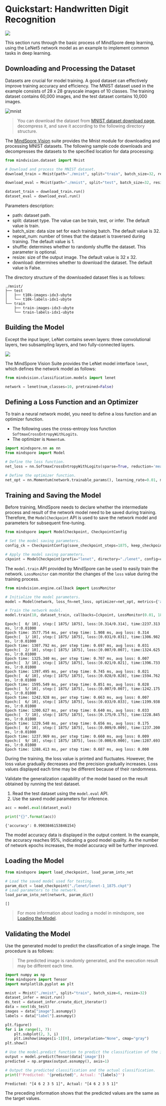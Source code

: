 # Quickstart: Handwritten Digit Recognition

<a href="https://gitee.com/mindspore/docs/blob/master/tutorials/source_en/beginner/quick_start.md" target="_blank"><img src="https://mindspore-website.obs.cn-north-4.myhuaweicloud.com/website-images/master/resource/_static/logo_source_en.png"></a>

This section runs through the basic process of MindSpore deep learning, using the LeNet5 network model as an example to implement common tasks in deep learning.

## Downloading and Processing the Dataset

Datasets are crucial for model training. A good dataset can effectively improve training accuracy and efficiency. The MNIST dataset used in the example consists of 28 x 28 grayscale images of 10 classes. The training dataset contains 60,000 images, and the test dataset contains 10,000 images.

![mnist](https://mindspore-website.obs.cn-north-4.myhuaweicloud.com/website-images/master/tutorials/source_zh_cn/beginner/images/mnist.png)

> You can download the dataset from [MNIST dataset download page](http://yann.lecun.com/exdb/mnist/), decompress it, and save it according to the following directory structure.

The [MindSpore Vision](https://mindspore.cn/vision/docs/en/master/index.html) suite provides the Mnist module for downloading and processing MNIST datasets. The following sample code downloads and decompresses the datasets to the specified location for data processing:

```python
from mindvision.dataset import Mnist

# Download and process the MNIST dataset.
download_train = Mnist(path="./mnist", split="train", batch_size=32, repeat_num=1, shuffle=True, resize=32, download=True)

download_eval = Mnist(path="./mnist", split="test", batch_size=32, resize=32, download=True)

dataset_train = download_train.run()
dataset_eval = download_eval.run()
```

Parameters description:

- path: dataset path.
- split: dataset type. The value can be train, test, or infer. The default value is train.
- batch_size: data size set for each training batch. The default value is 32.
- repeat_num: number of times that the dataset is traversed during training. The default value is 1.
- shuffle: determines whether to randomly shuffle the dataset. This parameter is optional.
- resize: size of the output image. The default value is 32 x 32.
- download: determines whether to download the dataset. The default value is False.

The directory structure of the downloaded dataset files is as follows:

```text
./mnist/
├── test
│   ├── t10k-images-idx3-ubyte
│   └── t10k-labels-idx1-ubyte
└── train
    ├── train-images-idx3-ubyte
    └── train-labels-idx1-ubyte
```

## Building the Model

Except the input layer, LeNet contains seven layers: three convolutional layers, two subsampling layers, and two fully-connected layers.

![](https://mindspore-website.obs.cn-north-4.myhuaweicloud.com/website-images/master/tutorials/source_zh_cn/beginner/images/lenet.png)

The MindSpore Vision Suite provides the LeNet model interface `lenet`, which defines the network model as follows:

```python
from mindvision.classification.models import lenet

network = lenet(num_classes=10, pretrained=False)
```

## Defining a Loss Function and an Optimizer

To train a neural network model, you need to define a loss function and an optimizer function.

- The following uses the cross-entropy loss function `SoftmaxCrossEntropyWithLogits`.
- The optimizer is `Momentum`.

```python
import mindspore.nn as nn
from mindspore import Model

# Define the loss function.
net_loss = nn.SoftmaxCrossEntropyWithLogits(sparse=True, reduction='mean')

# Define the optimizer function.
net_opt = nn.Momentum(network.trainable_params(), learning_rate=0.01, momentum=0.9)
```

## Training and Saving the Model

Before training, MindSpore needs to declare whether the intermediate process and result of the network model need to be saved during training. Therefore, the `ModelCheckpoint` API is used to save the network model and parameters for subsequent fine-tuning.

```python
from mindspore import ModelCheckpoint, CheckpointConfig

# Set the model saving parameters.
config_ck = CheckpointConfig(save_checkpoint_steps=1875, keep_checkpoint_max=10)

# Apply the model saving parameters.
ckpoint = ModelCheckpoint(prefix="lenet", directory="./lenet", config=config_ck)
```

The `model.train` API provided by MindSpore can be used to easily train the network. `LossMonitor` can monitor the changes of the `loss` value during the training process.

```python
from mindvision.engine.callback import LossMonitor

# Initialize the model parameters.
model = Model(network, loss_fn=net_loss, optimizer=net_opt, metrics={'accuracy'})

# Train the network model.
model.train(10, dataset_train, callbacks=[ckpoint, LossMonitor(0.01, 1875)])
```

```text
Epoch:[  0/ 10], step:[ 1875/ 1875], loss:[0.314/0.314], time:2237.313 ms, lr:0.01000
Epoch time: 3577.754 ms, per step time: 1.908 ms, avg loss: 0.314
Epoch:[  1/ 10], step:[ 1875/ 1875], loss:[0.031/0.031], time:1306.982 ms, lr:0.01000
Epoch time: 1307.792 ms, per step time: 0.697 ms, avg loss: 0.031
Epoch:[  2/ 10], step:[ 1875/ 1875], loss:[0.007/0.007], time:1324.625 ms, lr:0.01000
Epoch time: 1325.340 ms, per step time: 0.707 ms, avg loss: 0.007
Epoch:[  3/ 10], step:[ 1875/ 1875], loss:[0.021/0.021], time:1396.733 ms, lr:0.01000
Epoch time: 1397.495 ms, per step time: 0.745 ms, avg loss: 0.021
Epoch:[  4/ 10], step:[ 1875/ 1875], loss:[0.028/0.028], time:1594.762 ms, lr:0.01000
Epoch time: 1595.549 ms, per step time: 0.851 ms, avg loss: 0.028
Epoch:[  5/ 10], step:[ 1875/ 1875], loss:[0.007/0.007], time:1242.175 ms, lr:0.01000
Epoch time: 1242.928 ms, per step time: 0.663 ms, avg loss: 0.007
Epoch:[  6/ 10], step:[ 1875/ 1875], loss:[0.033/0.033], time:1199.938 ms, lr:0.01000
Epoch time: 1200.627 ms, per step time: 0.640 ms, avg loss: 0.033
Epoch:[  7/ 10], step:[ 1875/ 1875], loss:[0.175/0.175], time:1228.845 ms, lr:0.01000
Epoch time: 1229.548 ms, per step time: 0.656 ms, avg loss: 0.175
Epoch:[  8/ 10], step:[ 1875/ 1875], loss:[0.009/0.009], time:1237.200 ms, lr:0.01000
Epoch time: 1237.969 ms, per step time: 0.660 ms, avg loss: 0.009
Epoch:[  9/ 10], step:[ 1875/ 1875], loss:[0.000/0.000], time:1287.693 ms, lr:0.01000
Epoch time: 1288.413 ms, per step time: 0.687 ms, avg loss: 0.000
```

During the training, the loss value is printed and fluctuates. However, the loss value gradually decreases and the precision gradually increases. Loss values displayed each time may be different because of their randomness.

Validate the generalization capability of the model based on the result obtained by running the test dataset.

1. Read the test dataset using the `model.eval` API.
2. Use the saved model parameters for inference.

```python
acc = model.eval(dataset_eval)

print("{}".format(acc))
```

```text
{'accuracy': 0.9903846153846154}
```

The model accuracy data is displayed in the output content. In the example, the accuracy reaches 95%, indicating a good model quality. As the number of network epochs increases, the model accuracy will be further improved.

## Loading the Model

```python
from mindspore import load_checkpoint, load_param_into_net

# Load the saved model used for testing.
param_dict = load_checkpoint("./lenet/lenet-1_1875.ckpt")
# Load parameters to the network.
load_param_into_net(network, param_dict)
```

```text
[]
```

> For more information about loading a model in mindspore, see [Loading the Model](https://www.mindspore.cn/tutorials/en/master/beginner/save_load.html#loading-the-model).

## Validating the Model

Use the generated model to predict the classification of a single image. The procedure is as follows:

> The predicted image is randomly generated, and the execution result may be different each time.

```python
import numpy as np
from mindspore import Tensor
import matplotlib.pyplot as plt

mnist = Mnist("./mnist", split="train", batch_size=6, resize=32)
dataset_infer = mnist.run()
ds_test = dataset_infer.create_dict_iterator()
data = next(ds_test)
images = data["image"].asnumpy()
labels = data["label"].asnumpy()

plt.figure()
for i in range(1, 7):
    plt.subplot(2, 3, i)
    plt.imshow(images[i-1][0], interpolation="None", cmap="gray")
plt.show()

# Use the model.predict function to predict the classification of the image.
output = model.predict(Tensor(data['image']))
predicted = np.argmax(output.asnumpy(), axis=1)

# Output the predicted classification and the actual classification.
print(f'Predicted: "{predicted}", Actual: "{labels}"')
```

```text
Predicted: "[4 6 2 3 5 1]", Actual: "[4 6 2 3 5 1]"
```

The preceding information shows that the predicted values are the same as the target values.
